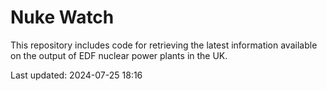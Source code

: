 # Nuke Watch

This repository includes code for retrieving the latest information available on the output of EDF nuclear power plants in the UK.

Last updated: 2024-07-25 18:16